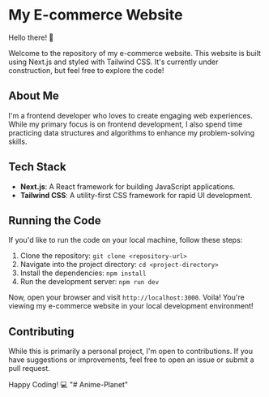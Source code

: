 # My E-commerce Website

Hello there! 👋

Welcome to the repository of my e-commerce website. This website is built using Next.js and styled with Tailwind CSS. It's currently under construction, but feel free to explore the code!

## About Me

I'm a frontend developer who loves to create engaging web experiences. While my primary focus is on frontend development, I also spend time practicing data structures and algorithms to enhance my problem-solving skills.

## Tech Stack

- **Next.js**: A React framework for building JavaScript applications.
- **Tailwind CSS**: A utility-first CSS framework for rapid UI development.

## Running the Code

If you'd like to run the code on your local machine, follow these steps:

1. Clone the repository: `git clone <repository-url>`
2. Navigate into the project directory: `cd <project-directory>`
3. Install the dependencies: `npm install`
4. Run the development server: `npm run dev`

Now, open your browser and visit `http://localhost:3000`. Voila! You're viewing my e-commerce website in your local development environment!

## Contributing

While this is primarily a personal project, I'm open to contributions. If you have suggestions or improvements, feel free to open an issue or submit a pull request.

Happy Coding! 💻
"# Anime-Planet" 
